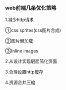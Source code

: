 ### web前端几条优化策略
1.减少http请求

①css sprites(css图片合成)

②图片懒加载

③Inline images

2.从设计实现层面简化页面

3.合理设置http缓存

4.资源合并压缩